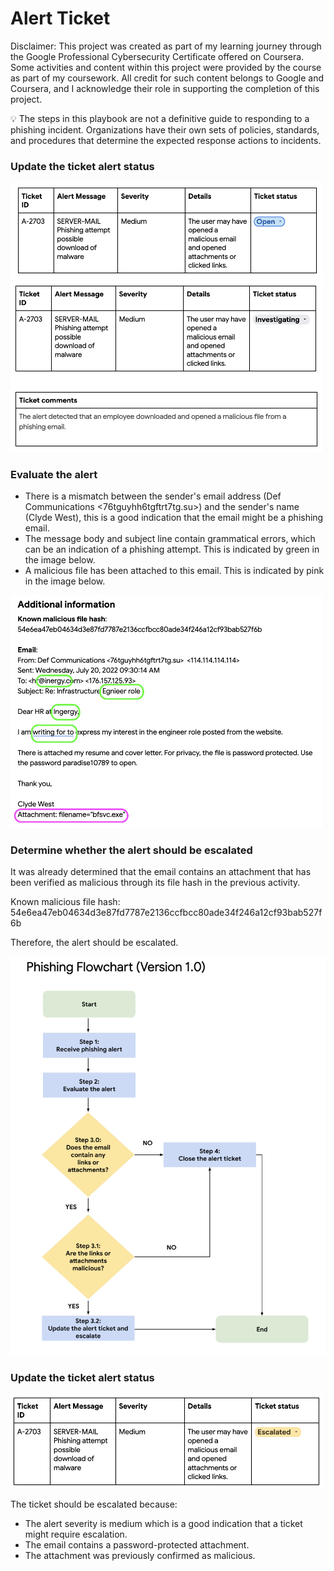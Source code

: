 # Alert Ticket

Disclaimer: This project was created as part of my learning journey through the Google Professional Cybersecurity Certificate offered on Coursera. Some activities and content within this project were provided by the course as part of my coursework. All credit for such content belongs to Google and Coursera, and I acknowledge their role in supporting the completion of this project.

💡 The steps in this playbook are not a definitive guide to responding to a phishing incident. 
Organizations have their own sets of policies, standards, and procedures that determine the expected response actions to incidents.

### Update the ticket alert status

<img src="https://github.com/melaniedaniel7/Use-a-playbook-to-respond-to-a-phishing-incident/blob/4a5bf85c00fa5d63721c6f2b0d6e1076ad61be39/Screenshot%202024-11-20%20at%2020.47.01.png" width="500" /> 

<img src="https://github.com/melaniedaniel7/Use-a-playbook-to-respond-to-a-phishing-incident/blob/be9d92d1cbc1f15efbcfd2da2f1b9cb00d23fc90/Screenshot%202024-11-21%20at%2008.19.27.png" width="500" /> 

### Evaluate the alert
- There is a mismatch between the sender's email address (Def Communications <76tguyhh6tgftrt7tg.su>) and the sender's name (Clyde West), this is a good indication that the email might be a phishing email.
- The message body and subject line contain grammatical errors, which can be an indication of a phishing attempt. This is indicated by green in the image below.
- A malicious file has been attached to this email. This is indicated by pink in the image below.

<img src="https://github.com/melaniedaniel7/Use-a-playbook-to-respond-to-a-phishing-incident/blob/1cfcede16becca79fbeae29fba41e2dba9843ad5/Screenshot%202024-11-20%20at%2020.49.53.png" width="500" />

### Determine whether the alert should be escalated
It was already determined that the email contains an attachment that has been verified as malicious through its file hash in the previous activity.

Known malicious file hash: 54e6ea47eb04634d3e87fd7787e2136ccfbcc80ade34f246a12cf93bab527f6b

Therefore, the alert should be escalated.

<img src="https://github.com/melaniedaniel7/Use-a-playbook-to-respond-to-a-phishing-incident/blob/53f8f002b627c45e4b40e90578d9525b4bf09c64/Screenshot%202024-11-20%20at%2020.13.09.png" width="600" />

### Update the ticket alert status

<img src="https://github.com/melaniedaniel7/Use-a-playbook-to-respond-to-a-phishing-incident/blob/ea5d97218da4193d51dbeea324697717e5dddf40/Screenshot%202024-11-21%20at%2008.26.52.png" width="500" />

The ticket should be escalated because:
- The alert severity is medium which is a good indication that a ticket might require escalation.
- The email contains a password-protected attachment.
- The attachment was previously confirmed as malicious.

